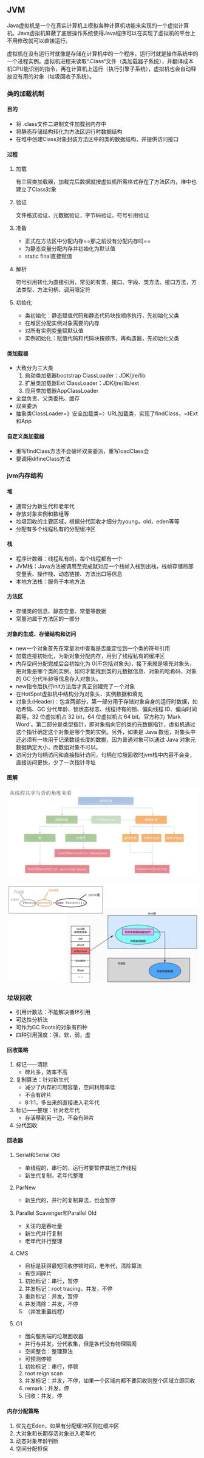 ## JVM

​	Java虚拟机是一个在真实计算机上模拟各种计算机功能来实现的一个虚拟计算机。Java虚拟机屏蔽了底层操作系统使得Java程序可以在实现了虚拟机的平台上不用修改就可以直接运行。

​	虚拟机在没有运行时就像是存储在计算机中的一个程序，运行时就是操作系统中的一个进程实例。虚拟机进程来读取“.Class“文件（类加载器子系统），并翻译成本机CPU能识别的指令，再在计算机上运行（执行引擎子系统），虚拟机也会自动释放没有用的对象（垃圾回收子系统）。

### 类的加载机制

#### 目的

- 将 .class文件二进制文件加载到内存中
- 将静态存储结构转化为方法区运行时数据结构
- 在堆中创建Class对象封装方法区中的类的数据结构，并提供访问接口

#### 过程

1. 加载

   有三层类加载器，加载完后数据就按虚拟机所需格式存在了方法区内，堆中也建立了Class对象

2. 验证

   文件格式验证，元数据验证，字节码验证，符号引用验证

3. 准备

   - 正式在方法区中分配内存==那之前没有分配内存吗==
   - 为静态变量分配内存并初始化为默认值
   - static final直接赋值

4. 解析

   符号引用转化为直接引用，常见的有类、接口、字段、类方法、接口方法，方法类型、方法句柄、调用限定符

5. 初始化

   - 类初始化<clinit>：静态赋值代码和静态代码块按顺序执行，先初始化父类
   - 在堆区分配实例对象需要的内存
   - 对所有实例变量赋默认值
   - 实例初始化<init>：赋值代码和代码块按顺序，再构造器，先初始化父类

#### 类加载器

- 大致分为三大类
  1. 启动类加载器bootstrap ClassLoader：JDK/jre/lib
  2. 扩展类加载器Ext ClassLoader：JDK/jre/lib/ext
  3. 应用类加载器AppClassLoader
- 全盘负责、父类委托、缓存
- 双亲委派
- 抽象类ClassLoader=》安全加载类=〉URL加载类，实现了findClass，=》Ext和App

#### 自定义类加载器

- 重写findClass方法不会破坏双亲委派，重写loadClass会
- 要调用difineClass方法

### jvm内存结构

#### 堆

- 通常分为新生代和老年代
- 存放对象实例和数组等
- 垃圾回收的主要区域，根据分代回收才细分为young，old，eden等等
- 分配有多个线程私有的分配缓冲区

#### 栈

- 程序计数器：线程私有的，每个线程都有一个
- JVM栈：Java方法被调用至完成就对应一个栈帧入栈到出栈，栈帧存储局部变量表、操作栈、动态链接、方法出口等信息
- 本地方法栈：服务于本地方法

#### 方法区

- 存储类的信息、静态变量、常量等数据
- 常量池属于方法区的一部分

#### 对象的生成、存储结构和访问

- new一个对象首先在常量池中查看是否能定位到一个类的符号引用
- 加载连接初始化，为新对象分配内存，用到了线程私有的缓冲区
- 内存空间分配完成后会初始化为 0(不包括对象头)，接下来就是填充对象头，把对象是哪个类的实例、如何才能找到类的元数据信息、对象的哈希码、对象的 GC 分代年龄等信息存入对象头。
- new指令后执行init方法后才真正创建完了一个对象
- 在HotSpot虚拟机中结构分为对象头、实例数据和填充
- 对象头(Header)：包含两部分，第一部分用于存储对象自身的运行时数据，如哈希码、GC 分代年龄、锁状态标志、线程持有的锁、偏向线程 ID、偏向时间戳等，32 位虚拟机占 32 bit，64 位虚拟机占 64 bit。官方称为 ‘Mark Word’。第二部分是类型指针，即对象指向它的类的元数据指针，虚拟机通过这个指针确定这个对象是哪个类的实例。另外，如果是 Java 数组，对象头中还必须有一块用于记录数组长度的数据，因为普通对象可以通过 Java 对象元数据确定大小，而数组对象不可以。
- 访问分为句柄访问和直接指针访问，句柄在垃圾回收时jvm栈中内容不会变，直接访问更快，少了一次指针寻址

#### 图解

![img](jvm.assets/1728de07f0a8ea3c)

![img](jvm.assets/1728de0bcde73307)





### 垃圾回收

- 引用计数法：不能解决循环引用
- 可达性分析法
- 可作为GC Roots的对象有四种
- 四种引用强度：强，软，弱，虚

#### 回收策略

1. 标记——清除
   - 碎片多，效率不高
2. 复制算法：针对新生代
   - 减少了内存的可用容量，空间利用率低
   - 不会有碎片
   - 8:1:1，多出来的直接进入老年代
3. 标记——整理：针对老年代
   - 存活移到另一边，不会有碎片
4. 分代回收

#### 回收器

1. Serial和Serial Old

   - 单线程的，串行的，运行时要暂停其他工作线程
   - 新生代复制，老年代整理

2. ParNew

   - 新生代的，并行的复制算法，也会暂停

3. Parallel Scavenger和Parallel Old

   - 关注的是吞吐量
   - 新生代并行复制
   - 老年代并行整理

4. CMS

   - 目标是获得最短回收停顿时间，老年代，清除算法
   - 有空间碎片

   1. 初始标记：串行，暂停
   2. 并发标记：root tracing，并发，不停
   3. 重新标记：并发，暂停
   4. 并发清除：并发，不停
   5. （并发重置线程）

5. G1

   - 面向服务端的垃圾回收器
   - 并行与并发，分代收集，但是各代没有物理隔阂
   - 空间整合：整理算法
   - 可预测停顿

   1. 初始标记：串行，停顿
   2. root reign scan
   3. 并发标记：并发，不停，如果一个区域内都不要回收则整个区域立即回收
   4. remark：并发，停
   5. 回收：并发，停

#### 内存分配策略

1. 优先在Eden，如果有分配缓冲区则在缓冲区
2. 大对象和长期存活对象进入老年代
3. 动态对象年龄判断
4. 空间分配担保